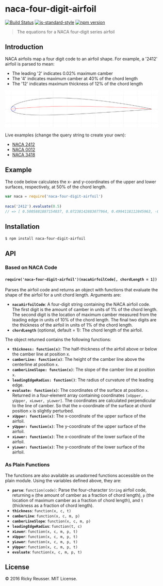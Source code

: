 # naca-four-digit-airfoil

[![Build Status](https://travis-ci.org/rreusser/naca-four-digit-airfoil.svg)](https://travis-ci.org/rreusser/naca-four-digit-airfoil) [![js-standard-style](https://img.shields.io/badge/code%20style-standard-brightgreen.svg)](http://standardjs.com/) [![npm version](https://badge.fury.io/js/naca-four-digit-airfoil.svg)](https://badge.fury.io/js/naca-four-digit-airfoil)

> The equations for a NACA four-digit series airfoil

## Introduction

NACA airfoils map a four digit code to an airfoil shape. For example, a '2412' airfoil is parsed to mean:

- The leading '2' indicates 0.02% maximum camber
- The '4' indicates maximum camber at 40% of the chord length
- The '12' indicates maximum thickness of 12% of the chord length

[![NACA 2412](./images/2412.png)](http://rickyreusser.com/naca-four-digit-airfoil/?naca=2412)

Live examples (change the query string to create your own):

- [NACA 2412](http://rickyreusser.com/naca-four-digit-airfoil/?naca=2412)
- [NACA 0012](http://rickyreusser.com/naca-four-digit-airfoil/?naca=0012)
- [NACA 3418](http://rickyreusser.com/naca-four-digit-airfoil/?naca=3418)

## Example

The code below calculates the x- and y-coordinates of the upper and lower surfaces, respectively, at 50% of the chord length.

```javascript
var naca = require('naca-four-digit-airfoil')

naca('2412').evaluate(0.5)
// => [ 0.5005881887154037, 0.07238142883077964, 0.4994118112845963, -0.03349253994189075 ]
```

## Installation

```bash
$ npm install naca-four-digit-airfoil
```

## API

### Based on NACA Code

#### `require('naca-four-digit-airfoil')(nacaAirfoilCode[, chordLength = 1])`
Parses the airfoil code and returns an object with functions that evaluate the shape of the airfoil for a unit chord length. Arguments are:

- **`nacaAirfoilCode`**: A four-digit string containing the NACA airfoil code. The first digit is the amount of camber in units of 1% of the chord length. The second digit is the location of maximum camber measured from the leading edge in units of 10% of the chord length. The final two digits are the thickness of the airfoil in units of 1% of the chord length.
- **`chordLength`** (optional, default = 1): The chord length of the airfoil.

The object returned contains the following functions:

- **`thickness: function(x)`**: The half-thickness of the airfoil above or below the camber line at position x.
- **`camberLine: function(x)`**: The height of the camber line above the centerline at position `x`.
- **`camberLineSlope: function(x)`**: The slope of the camber line at position `x`.
- **`leadingEdgeRadius: function()`**: The radius of curvature of the leading edge.
- **`evaluate: function(x)`**: The coordinates of the surface at position `x`. Returned in a four-element array containing coordinates `[xUpper, yUpper, xLower, yLower]`. The coordinates are calculated perpendicular to the line of camber. So that the x-coordinate of the surface at chord position `x` is slightly perturbed.
- **`xUpper: function(x)`**: The x-coordinate of the upper surface of the airfoil.
- **`yUpper: function(x)`**: The y-coordinate of the upper surface of the airfoil.
- **`xLower: function(x)`**: The x-coordinate of the lower surface of the airfoil.
- **`yLower: function(x)`**: The y-coordinate of the lower surface of the airfoil.

### As Plain Functions

The functions are also available as unadorned functions accessible on the plain module. Using the variables defined above, they are:

- **`parse`**: `function(code)`: Parse the four-character `String` airfoil code, returning `m` (the amount of camber as a fraction of chord length), `p` (the location of maximum camber as a fraction of chord length), and `t` (thickness as a fraction of chord length).
- **`thickness`**: `function(x, c, t)`
- **`camberLine`**: `function(x, c, m, p)`
- **`camberLineSlope`**: `function(x, c, m, p)`
- **`leadingEdgeRadius`**: `function(t, c)`
- **`xLower`**: `function(x, c, m, p, t)`
- **`xUpper`**: `function(x, c, m, p, t)`
- **`yLower`**: `function(x, c, m, p, t)`
- **`yUpper`**: `function(x, c, m, p, t)`
- **`evaluate`**: `function(x, c, m, p, t)`

## License

&copy; 2016 Ricky Reusser. MIT License.
